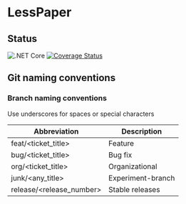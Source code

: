 # LessPaper

## Status

![.NET Core](https://github.com/LessPaperWork/LessPaper.APIGateway/workflows/.NET%20Core/badge.svg)
[![Coverage Status](https://coveralls.io/repos/github/LessPaperWork/LessPaper.APIGateway/badge.svg?branch=master)](https://coveralls.io/github/LessPaperWork/LessPaper.APIGateway?branch=master)

## Git naming conventions

### Branch naming conventions

Use underscores for spaces or special characters

| Abbreviation             | Description       |
| ------------------------ | ----------------- |
| feat/<ticket_title>      | Feature           |
| bug/<ticket_title>       | Bug fix           |
| org/<ticket_title>       | Organizational    |
| junk/<any_title>         | Experiment-branch |
| release/<release_number> | Stable releases   |
